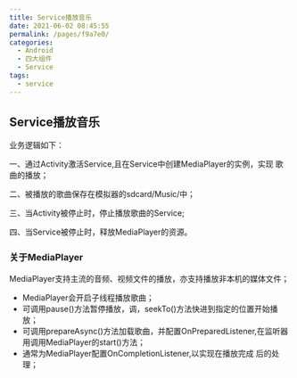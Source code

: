 ```yaml
---
title: Service播放音乐
date: 2021-06-02 08:45:55
permalink: /pages/f9a7e0/
categories:
  - Android
  - 四大组件
  - Service
tags:
  - service
---
```



## Service播放音乐

业务逻辑如下：

一、通过Activity激活Service,且在Service中创建MediaPlayer的实例，实现
歌曲的播放；

二、被播放的歌曲保存在模拟器的sdcard/Music/中；

三、当Activity被停止时，停止播放歌曲的Service;

四、当Service被停止时，释放MediaPlayer的资源。



### 关于MediaPlayer

MediaPlayer支持主流的音频、视频文件的播放，亦支持播放非本机的媒体文件；

- MediaPlayer会开启子线程播放歌曲；
- 可调用pause()方法暂停播放，调，seekTo()方法快进到指定的位置开始播放；
- 可调用prepareAsync()方法加载歌曲，并配置OnPreparedListener,在监听器用调用MediaPlayer的start()方法；
- 通常为MediaPlayer配置OnCompletionListener,以实现在播放完成
    后的处理；